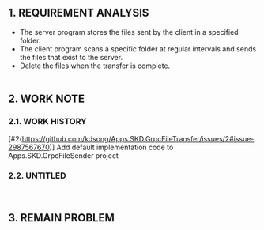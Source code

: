 ## 1. REQUIREMENT ANALYSIS
- The server program stores the files sent by the client in a specified folder.
- The client program scans a specific folder at regular intervals and sends the files that exist to the server.
- Delete the files when the transfer is complete.
<br><br>

## 2. WORK NOTE

### 2.1. WORK HISTORY


[#2(https://github.com/kdsong/Apps.SKD.GrpcFileTransfer/issues/2#issue-2987567670)] Add default implementation code to Apps.SKD.GrpcFileSender project

### 2.2. UNTITLED
<br>




<!--------------------------------------------------------------------------------->
## 3. REMAIN PROBLEM

